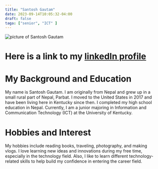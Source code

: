 ```yaml
---
title: "Santosh Gautam"
date: 2023-09-14T10:05:32-04:00
draft: false
taga: ["senior", "ICT" ]
---
```

![picture of Santosh Gautam](https://media.licdn.com/dms/image/C5603AQESKbwnorV8RA/profile-displayphoto-shrink_400_400/0/1662072822373?e=1700092800&v=beta&t=zbdcmMg_WW1hc00KK2wlmIgdB82uN_tk--NWx86a6d0)
# Here is a link to my [linkedIn profile](www.linkedin.com/in/gautams431)
# My Background and Education
My name is Santosh Gautam. I am originally from Nepal and grew up in a small rural part of Nepal, Parbat. I moved to the United States in 2017 and have been living here in Kentucky since then. I completed my high school education in Nepal. Currently, I am a junior majoring in Information and Communication Technology (ICT) at the University of Kentucky. 
# Hobbies and Interest
My hobbies include reading books, traveling, photography, and making vlogs. I love learning new ideas and innovations during my free time, especially in the technology field. Also, I like to learn different technology-related skills to help build my confidence in entering the career field.